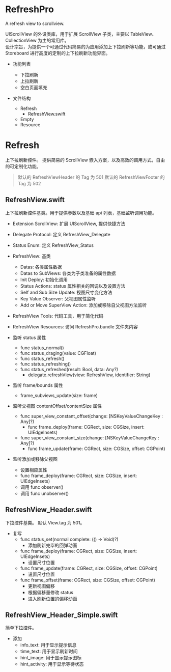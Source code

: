 # RefreshPro

A refresh view to scrollview.

UIScrollView 的外设类库，用于扩展 ScrollView 子类，主要以 TableView、CollectionView 为主的常用库。  
设计宗旨，为提供一个可通过代码简易的为应用添加上下拉刷新等功能，或可通过 Storeboard 进行高度的定制的上下拉刷新功能界面。

* 功能列表
    * 下拉刷新
    * 上拉刷新
    * 空白页面填充

* 文件结构
    * Refresh
        * RefreshView.swift
    * Empty
    * Resource

# Refresh

上下拉刷新控件。
提供简易的 ScrollView 嵌入方案，以及高效的调用方式，自由的可定制化功能。

> 默认的 RefreshViewHeader 的 Tag 为 501
> 默认的 RefreshViewFooter 的 Tag 为 502

## RefreshView.swift

上下拉刷新控件基类。用于提供参数以及基础 api 列表，基础监听调用功能。

* Extension ScrollView: 扩展 UIScrollView, 提供快捷方法
* Delegate Protocol: 定义 RefreshView_Delegate
* Status Enum: 定义 RefreshView_Status
* RefreshView: 基类
    * Datas: 各类属性数据
    * Datas to SubViews: 各类为子类准备的属性数据
    * Init Deploy: 初始化调用
    * Status Actions: status 属性相关的回调以及设置方法
    * Self and Sub Size Update: 视图尺寸变化方法
    * Key Value Observer: 父视图属性监听
    * Add or Move SuperView Action: 添加或移除自父视图方法监听
* RefreshView Tools: 代码工具，用于简化代码
* RefreshView Resources: 访问 RefreshPro.bundle 文件夹内容


* 监听 status 属性
    * func status_normal() 
    * func status_draging(value: CGFloat) 
    * func status_refresh() 
    * func status_refreshing() 
    * func status_refreshed(result: Bool, data: Any?) 
        * delegate.refreshView(view: RefreshView, identifier: String)
* 监听 frame/bounds 属性
    * frame_subviews_update(size: frame)
* 监听父视图 contentOffset/contentSize 属性
    * func super_view_constant_offset(change: [NSKeyValueChangeKey : Any]?)
        * func frame_deploy(frame: CGRect, size: CGSize, insert: UIEdgeInsets)
    * func super_view_constant_size(change: [NSKeyValueChangeKey : Any]?)
        * func frame_update(frame: CGRect, size: CGSize, offset: CGPoint)
* 监听添加或移除父视图
    * 设置相应属性
    * func frame_deploy(frame: CGRect, size: CGSize, insert: UIEdgeInsets)
    * 调用 func observer()
    * 调用 func unobserver()

## RefreshView_Header.swift

下拉控件基类。
默认 View.tag 为 501。

* 复写
    * func status_set(normal complete: (() -> Void)?) 
        * 添加刷新完毕的回弹动画
    * func frame_deploy(frame: CGRect, size: CGSize, insert: UIEdgeInsets)
        * 设置尺寸位置
    * func frame_update(frame: CGRect, size: CGSize, offset: CGPoint)
        * 设置尺寸位置
    * func frame_offset(frame: CGRect, size: CGSize, offset: CGPoint)
        * 更新视图偏移
        * 根据偏移量修改 status
        * 进入刷新位置的偏移动画


## RefreshView_Header_Simple.swift

简单下拉控件。

* 添加
    * info_text: 用于显示提示信息
    * time_text: 用于显示刷新时间
    * hint_image: 用于显示提示图标
    * hint_activity: 用于显示等待状态
